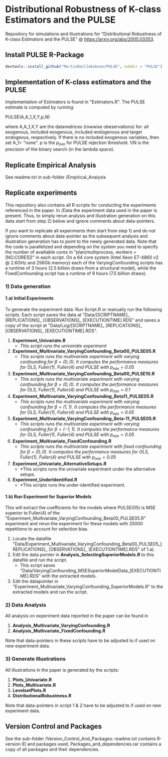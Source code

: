 # Distributional Robustness of K-class Estimators and the PULSE
Repository for simulations and illustrations for "Distributional Robustness of K-class Estimators and the PULSE" @ https://arxiv.org/abs/2005.03353. 


## Install PULSE R-Package
```R
devtools::install_github("MartinEmilJakobsen/PULSE", subdir = "PULSE")
```



## Implementation of K-class estimators and the PULSE
Implementation of Estimators is found in "Estimators.R". The PULSE estimate is computed by running:

PULSE(A,A_1,X,Y,p,N)

where A,A_1,X,Y are the datamatrices (rowwise obeservations) for: all exogenous, included exogenous, included endogenous and target endogeous, respectively. If there is no included exogenous variables, then set A_1= "none". p is the $p_{min}$ for PULSE rejection threshold. 1/N is the precision of the binary search (in the lambda space).

## Replicate Empirical Analysis
See readme.txt in sub-folder /Empirical_Analysis

## Replicate experiments

This repository also contains all R scripts for conducting the experiments referenced in the paper. In /Data the experiment data used in the paper is present. Thus, to simply rerun analysis and illustration generation on this data start from step 2) below and ignore comments about data-pointers.

If you want to replicate all experiments then start from step 1) and do not ignore comments about data-pointer as the subsequent analysis and illustration generation has to point to the newly generated data. Note that the code is parallelized and depending on the system you need to specify the number of availiable cores in "plan(multiprocess, workers = [NO.CORES])" in each script. On a 64 core system (Intel Xeon E7-4860 v2 @ 2.6GHz and 256Gb memory) each of the VaryingConfounding scripts has a runtime of 3 hours (2.5 billion draws from a structural model), while the FixedConfounding script has a runtime of 9 hours (7.5 billion draws).

### 1) Data generation 

#### 1.a) Initial Experiments

To generate the experiment data: Run Script.R or manually run the following scripts. Each script saves the data at "Data/[SCRIPTNAME]_ [REPLICATIONS]_ [OBSERVATIONS]_ [EXECUTIONTIME].RDS" and saves a copy of the script at "Data/Log/[SCRIPTNAME]_ [REPLICATIONS]_ [OBSERVATIONS]_ [EXECUTIONTIME].RDS".

1. **Experiment_Univariate.R**
    * *This script runs the univariate experiment*
2. **Experiment_Multivariate_VaryingConfounding_Beta00_PULSE05.R**
    * *This scripts runs the multivariate experiment with varying confounding for $\beta=(0,0)$. It computes the performance measures for OLS, Fuller(1), Fuller(4) and PULSE with $p_{\min}=0.05$*
3. **Experiment_Multivariate_VaryingConfounding_Beta00_PULSE10.R**
    * *This scripts runs the multivariate experiment with varying confounding for $\beta=(0,0)$. It computes the performance measures for OLS, Fuller(1), Fuller(4) and PULSE with $p_{\min}=0.1$*
4. **Experiment_Multivariate_VaryingConfounding_Beta11_PULSE05.R**
    * *This scripts runs the multivariate experiment with varying confounding for $\beta=(1,1)$. It computes the performance measures for OLS, Fuller(1), Fuller(4) and PULSE with $p_{\min}=0.05$*
5. **Experiment_Multivariate_VaryingConfounding_Beta-11_PULSE05.R**
    * *This scripts runs the multivariate experiment with varying confounding for $\beta=(-1,1)$. It computes the performance measures for OLS, Fuller(1), Fuller(4) and PULSE with $p_{\min}=0.05$*
6. **Experiment_Multivariate_FixedConfounding.R**
    * *This scripts runs the multivariate experiment with fixed confounding for $\beta=(0,0)$. It computes the performance measures for OLS, Fuller(1), Fuller(4) and PULSE with $p_{\min}=0.05$*
7. **Experiment_Univariate_AlternativeSetups.R**
    * *This scripts runs the univariate experiment under the alternative setups.
7. **Experiment_UnderIdentified.R**
    * *This scripts runs the under-identified experiment.
    
#### 1.b) Run Experiment for Superior Models
This will extract the coefficients for the models where PULSE(05) is MSE superior to Fuller(4) of the "Experiment_Multivariate_VaryingConfounding_Beta00_PULSE05.R" experiment and rerun the experiment for these models with 25000 repetitions to account for selection bias. 

1. Locate the datafile "Data/Experiment_Multivariate_VaryingConfounding_Beta00_PULSE05_[REPLICATIONS]_ [OBSERVATIONS]_ [EXECUTIONTIME].RDS" of 1.a). 
2. Edit the data pointer in **Analysis_SelectingSuperiorModels.R** to this datafile and run the script. 
    * This script saves "Data/VaryingConfounding_MSESuperiorModelData_[EXECUTIONTIME].RDS" with the extracted models. 
3. Edit the datapointer in "Experiment_Multivariate_VaryingConfounding_SuperiorModels.R" to the extracted models and run the script.


### 2) Data Analysis 

All analysis on experiment data reported in the paper can be found in

1. **Analysis_Multivariate_VaryingConfounding.R**
2. **Analysis_Multivariate_FixedConfounding.R**

Note that data-pointers in these scripts have to be adjusted to if used on new experiment data.

### 3) Generate Illustrations 

All illustrations in the paper is generated by the scripts:

1. **Plots_Univariate.R**
2. **Plots_Multivariate.R**
3. **LevelsetPlots.R**
4. **DistributionalRobustness.R**


Note that data-pointers in script 1 & 2 have to be adjusted to if used on new experiment data.


##  Version Control and Packages
See the sub-folder /Version_Control_And_Packages: readme.txt contains R-version ID and packages used, Packages_and_dependencies.rar contains a copy of all packages and their dependencies.
